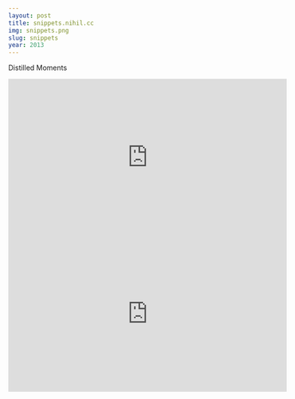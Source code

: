 ```yaml
---
layout: post
title: snippets.nihil.cc
img: snippets.png
slug: snippets
year: 2013
---
```


Distilled Moments

<iframe width="560" height="315" src="https://skmp.github.io/snippets.skmp.dev/" frameborder="0" allow="accelerometer; autoplay; encrypted-media; gyroscope; picture-in-picture" allowfullscreen></iframe>


<iframe width="560" height="315" src="https://www.youtube-nocookie.com/embed/jBaikK9vR7M?autoplay=1&loop=1" title="YouTube video player" frameborder="0" allow="accelerometer; autoplay; clipboard-write; encrypted-media; gyroscope; picture-in-picture; web-share" allowfullscreen></iframe>
